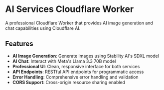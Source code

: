 # AI Services Cloudflare Worker

A professional Cloudflare Worker that provides AI image generation and chat capabilities using Cloudflare AI.

## Features

- **AI Image Generation**: Generate images using Stability AI's SDXL model
- **AI Chat**: Interact with Meta's Llama 3.3 70B model
- **Professional UI**: Clean, responsive interface for both services
- **API Endpoints**: RESTful API endpoints for programmatic access
- **Error Handling**: Comprehensive error handling and validation
- **CORS Support**: Cross-origin resource sharing enabled
